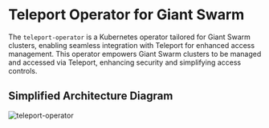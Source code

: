 # Teleport Operator for Giant Swarm
The `teleport-operator` is a Kubernetes operator tailored for Giant Swarm clusters, enabling seamless integration with Teleport for enhanced access management. This operator empowers Giant Swarm clusters to be managed and accessed via Teleport, enhancing security and simplifying access controls.

## Simplified Architecture Diagram
![teleport-operator](https://github.com/giantswarm/teleport-operator/assets/5674762/9193026d-d41e-48c7-8c39-e914ef732a73)
